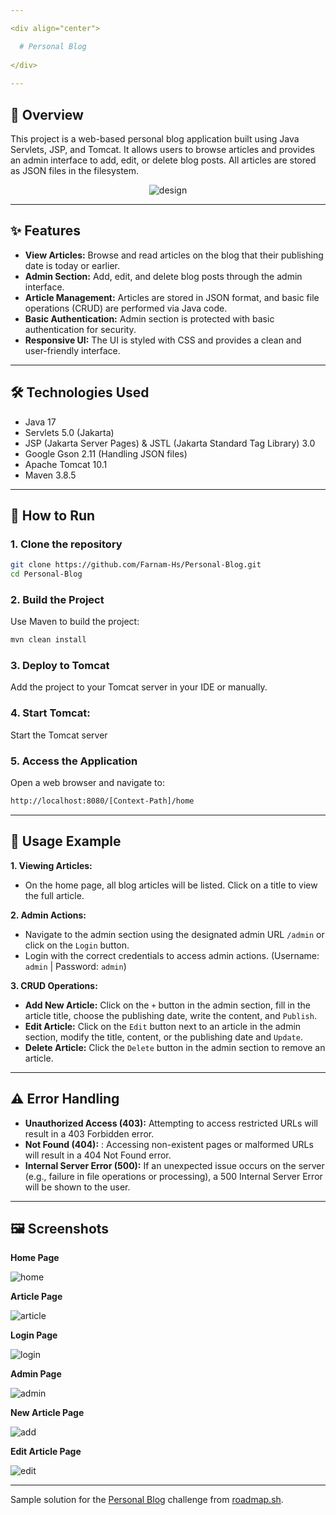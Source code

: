 ```yaml
---

<div align="center">

  # Personal Blog
  
</div>
  
---
```


## 🎯 Overview

This project is a web-based personal blog application built using Java Servlets, JSP, and Tomcat. It allows users to browse articles and provides an admin interface to add, edit, or delete blog posts. All articles are stored as JSON files in the filesystem.
<p align="center">
    <img src="images/design.png" alt="design"/>
</p>

---

## ✨ Features

- **View Articles:** Browse and read articles on the blog that their publishing date is today or earlier.
- **Admin Section:** Add, edit, and delete blog posts through the admin interface.
- **Article Management:** Articles are stored in JSON format, and basic file operations (CRUD) are performed via Java code.
- **Basic Authentication:** Admin section is protected with basic authentication for security.
- **Responsive UI:** The UI is styled with CSS and provides a clean and user-friendly interface.

---

## 🛠️ Technologies Used
- Java 17
- Servlets 5.0 (Jakarta)
- JSP (Jakarta Server Pages) & JSTL (Jakarta Standard Tag Library) 3.0
- Google Gson 2.11 (Handling JSON files)
- Apache Tomcat 10.1
- Maven 3.8.5

---

## 🚀 How to Run

### 1. Clone the repository

```bash
git clone https://github.com/Farnam-Hs/Personal-Blog.git
cd Personal-Blog
```

### 2. Build the Project
Use Maven to build the project:
```bash
mvn clean install
```

### 3. Deploy to Tomcat
Add the project to your Tomcat server in your IDE or manually.

### 4. Start Tomcat:
Start the Tomcat server

### 5. Access the Application
Open a web browser and navigate to:
```bash
http://localhost:8080/[Context-Path]/home
```

---

## 📘 Usage Example

**1. Viewing Articles:** 
- On the home page, all blog articles will be listed. Click on a title to view the full article.

**2. Admin Actions:**
- Navigate to the admin section using the designated admin URL ```/admin``` or click on the ```Login``` button.
- Login with the correct credentials to access admin actions. (Username: ```admin``` | Password: ```admin```)

**3. CRUD Operations:** 
- **Add New Article:** Click on the ```+``` button in the admin section, fill in the article title, choose the publishing date, write the content, and ```Publish```.
- **Edit Article:** Click on the ```Edit``` button next to an article in the admin section, modify the title, content, or the publishing date and ```Update```.
- **Delete Article:** Click the ```Delete``` button in the admin section to remove an article.
---

## ⚠️ Error Handling

- **Unauthorized Access (403):** Attempting to access restricted URLs will result in a 403 Forbidden error.
- **Not Found (404):** : Accessing non-existent pages or malformed URLs will result in a 404 Not Found error.
- **Internal Server Error (500):** If an unexpected issue occurs on the server (e.g., failure in file operations or processing), a 500 Internal Server Error will be shown to the user.
---

## 🖼️ Screenshots

**Home Page**

<img src="images/home.PNG" alt="home"/>

**Article Page**

<img src="images/article.PNG" alt="article"/>

**Login Page**

<img src="images/login.PNG" alt="login"/>

**Admin Page**

<img src="images/admin.PNG" alt="admin"/>

**New Article Page**

<img src="images/add.PNG" alt="add"/>

**Edit Article Page**

<img src="images/edit.PNG" alt="edit"/>

---

Sample solution for the [Personal Blog](https://roadmap.sh/projects/personal-blog) challenge from [roadmap.sh](https://roadmap.sh/).
